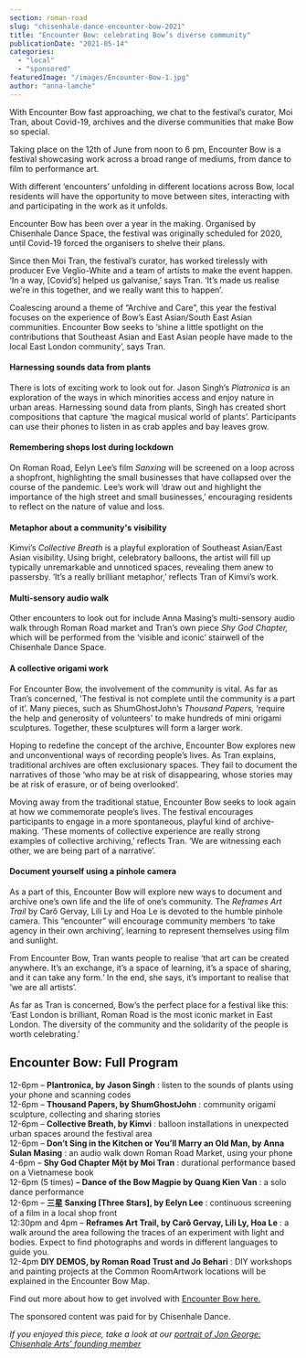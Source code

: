 ```yaml
---
section: roman-road
slug: "chisenhale-dance-encounter-bow-2021"
title: "Encounter Bow: celebrating Bow’s diverse community"
publicationDate: "2021-05-14"
categories: 
  - "local"
  - "sponsored"
featuredImage: "/images/Encounter-Bow-1.jpg"
author: "anna-lamche"
---
```


With Encounter Bow fast approaching, we chat to the festival’s curator, Moi Tran, about Covid-19, archives and the diverse communities that make Bow so special.

Taking place on the 12th of June from noon to 6 pm, Encounter Bow is a festival showcasing work across a broad range of mediums, from dance to film to performance art.

With different ‘encounters’ unfolding in different locations across Bow, local residents will have the opportunity to move between sites, interacting with and participating in the work as it unfolds.

Encounter Bow has been over a year in the making. Organised by Chisenhale Dance Space, the festival was originally scheduled for 2020, until Covid-19 forced the organisers to shelve their plans.

Since then Moi Tran, the festival’s curator, has worked tirelessly with producer Eve Veglio-White and a team of artists to make the event happen. ‘In a way, \[Covid’s\] helped us galvanise,’ says Tran. ‘It’s made us realise we’re in this together, and we really want this to happen’.

Coalescing around a theme of “Archive and Care”, this year the festival focuses on the experience of Bow’s East Asian/South East Asian communities. Encounter Bow seeks to ‘shine a little spotlight on the contributions that Southeast Asian and East Asian people have made to the local East London community’, says Tran.

#### Harnessing sounds data from plants

There is lots of exciting work to look out for. Jason Singh’s _Platronica_ is an exploration of the ways in which minorities access and enjoy nature in urban areas. Harnessing sound data from plants, Singh has created short compositions that capture ‘the magical musical world of plants’. Participants can use their phones to listen in as crab apples and bay leaves grow.

#### Remembering shops lost during lockdown

On Roman Road, Eelyn Lee’s film _Sanxing_ will be screened on a loop across a shopfront, highlighting the small businesses that have collapsed over the course of the pandemic. Lee’s work will ‘draw out and highlight the importance of the high street and small businesses,’ encouraging residents to reflect on the nature of value and loss.

#### Metaphor about a community's visibility

Kimvi’s _Collective Breath_ is a playful exploration of Southeast Asian/East Asian visibility. Using bright, celebratory balloons, the artist will fill up typically unremarkable and unnoticed spaces, revealing them anew to passersby. ‘It’s a really brilliant metaphor,’ reflects Tran of Kimvi’s work.

#### Multi-sensory audio walk

Other encounters to look out for include Anna Masing’s multi-sensory audio walk through Roman Road market and Tran’s own piece _Shy God Chapter,_ which will be performed from the ‘visible and iconic’ stairwell of the Chisenhale Dance Space.

#### A collective origami work

For Encounter Bow, the involvement of the community is vital. As far as Tran’s concerned, 'The festival is not complete until the community is a part of it’. Many pieces, such as ShumGhostJohn’s _Thousand Papers,_ ‘require the help and generosity of volunteers' to make hundreds of mini origami sculptures. Together, these sculptures will form a larger work.

Hoping to redefine the concept of the archive, Encounter Bow explores new and unconventional ways of recording people’s lives. As Tran explains, traditional archives are often exclusionary spaces. They fail to document the narratives of those ‘who may be at risk of disappearing, whose stories may be at risk of erasure, or of being overlooked’.

Moving away from the traditional statue, Encounter Bow seeks to look again at how we commemorate people’s lives. The festival encourages participants to engage in a more spontaneous, playful kind of archive-making. ‘These moments of collective experience are really strong examples of collective archiving,’ reflects Tran. ‘We are witnessing each other, we are being part of a narrative’.

#### Document yourself using a pinhole camera

As a part of this, Encounter Bow will explore new ways to document and archive one’s own life and the life of one’s community. The _Reframes Art Trail_ by Carô Gervay, Lili Ly and Hoa Le is devoted to the humble pinhole camera. This “encounter” will encourage community members ‘to take agency in their own archiving’, learning to represent themselves using film and sunlight.

From Encounter Bow, Tran wants people to realise ‘that art can be created anywhere. It’s an exchange, it’s a space of learning, it’s a space of sharing, and it can take any form.’ In the end, she says, it’s important to realise that ‘we are all artists’. 

As far as Tran is concerned, Bow’s the perfect place for a festival like this: ‘East London is brilliant, Roman Road is the most iconic market in East London. The diversity of the community and the solidarity of the people is worth celebrating.’ 

## Encounter Bow: Full Program

12-6pm – **Plantronica, by Jason Singh** : listen to the sounds of plants using your phone and scanning codes  
12-6pm – **Thousand Papers, by ShumGhostJohn** : community origami sculpture, collecting and sharing stories  
12-6pm – **Collective Breath, by Kimvi** : balloon installations in unexpected urban spaces around the festival area  
12-6pm – **Don’t Sing in the Kitchen or You’ll Marry an Old Man, by Anna Sulan Masing** : an audio walk down Roman Road Market, using your phone  
4-6pm – **Shy God Chapter Một by Moi Tran** : durational performance based on a Vietnamese book  
12-6pm (5 times) **– Dance of the Bow Magpie by Quang Kien Van** : a solo dance performance  
12-6pm – **三星 Sanxing \[Three Stars\], by Eelyn Lee** : continuous screening of a film in a local shop front  
12:30pm and 4pm – **Reframes Art Trail, by Carô Gervay, Lili Ly, Hoa Le** : a walk around the area following the traces of an experiment with light and bodies. Expect to find photographs and words in different languages to guide you.  
12-4pm **DIY DEMOS, by Roman Road Trust and Jo Behari** : DIY workshops and painting projects at the Common RoomArtwork locations will be explained in the Encounter Bow Map.

Find out more about how to get involved with [Encounter Bow here.](https://www.chisenhaledancespace.co.uk/whatson/encounter-bow-2021/)

The sponsored content was paid for by Chisenhale Dance.

_If you enjoyed this piece, take a look at our [portrait of Jon George: Chisenhale Arts’ founding member](https://romanroadlondon.com/jon-george-artist-chisenhale-arts-founder/)_
